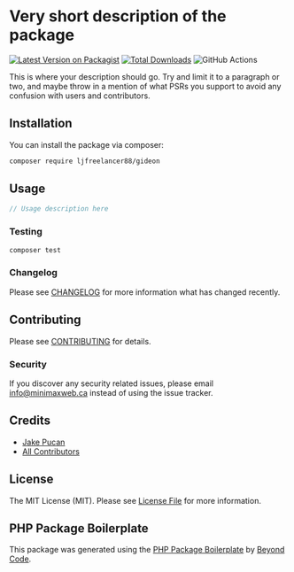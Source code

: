 # Very short description of the package

[![Latest Version on Packagist](https://img.shields.io/packagist/v/ljfreelancer88/gideon.svg?style=flat-square)](https://packagist.org/packages/ljfreelancer88/gideon)
[![Total Downloads](https://img.shields.io/packagist/dt/ljfreelancer88/gideon.svg?style=flat-square)](https://packagist.org/packages/ljfreelancer88/gideon)
![GitHub Actions](https://github.com/ljfreelancer88/gideon/actions/workflows/main.yml/badge.svg)

This is where your description should go. Try and limit it to a paragraph or two, and maybe throw in a mention of what PSRs you support to avoid any confusion with users and contributors.

## Installation

You can install the package via composer:

```bash
composer require ljfreelancer88/gideon
```

## Usage

```php
// Usage description here
```

### Testing

```bash
composer test
```

### Changelog

Please see [CHANGELOG](CHANGELOG.md) for more information what has changed recently.

## Contributing

Please see [CONTRIBUTING](CONTRIBUTING.md) for details.

### Security

If you discover any security related issues, please email info@minimaxweb.ca instead of using the issue tracker.

## Credits

-   [Jake Pucan](https://github.com/ljfreelancer88)
-   [All Contributors](../../contributors)

## License

The MIT License (MIT). Please see [License File](LICENSE.md) for more information.

## PHP Package Boilerplate

This package was generated using the [PHP Package Boilerplate](https://laravelpackageboilerplate.com) by [Beyond Code](http://beyondco.de/).
